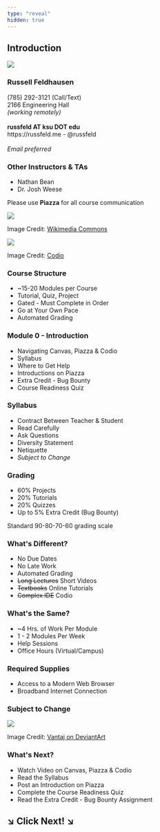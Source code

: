 ```yaml
---
type: "reveal"
hidden: true
---
```

<section>
	<h2>Introduction</h2>
	<img class="stretch plain" src="/images/core-logo-on-white.svg">
</section>
<section>
	<h3>Russell Feldhausen</h3>
	<p>
		(785) 292-3121 (Call/Text)<br>
		2166 Engineering Hall<br>
		<i>(working remotely)</i><br>
		<br>
		<b>russfeld AT ksu DOT edu</b><br>
		https://russfeld.me  -  @russfeld<br>
		<br>
		<i>Email preferred</i>
	</p>
</section>
<section>
	<h3>Other Instructors & TAs</h3>
	<ul>
		<li>Nathan Bean</li>
		<li>Dr. Josh Weese</li>
	</ul>
</section>
<section>
	<p>Please use <b>Piazza</b> for all course communication</p>
	<img class="stretch plain" src="/images/piazza_logo_wiki.png">
	<p class="imagecredit">Image Credit: <a href="https://commons.wikimedia.org/w/index.php?title=File:Piazza_logo.png&oldid=227030036">Wikimedia Commons</a></p>
</section>
<section>
	<img class="stretch plain" src="/images/codio_logo.svg">
	<p class="imagecredit">Image Credit: <a href="https://codio.com/">Codio</a></p>
</section>
<section>
	<h3>Course Structure</h3>
	<ul>
		<li>~15-20 Modules per Course </li>
		<li>Tutorial, Quiz, Project</li>
		<li>Gated - Must Complete in Order</li>
		<li>Go at Your Own Pace</li>
		<li>Automated Grading</li>
	</ul>
</section>
<section>
	<h3>Module 0 - Introduction</h3>
	<ul>
		<li>Navigating Canvas, Piazza & Codio</li>
		<li>Syllabus</li>
		<li>Where to Get Help</li>
		<li>Introductions on Piazza</li>
		<li>Extra Credit - Bug Bounty</li>
		<li>Course Readiness Quiz</li>
	</ul>
</section>
<section>
	<h3>Syllabus</h3>
	<ul>
		<li>Contract Between Teacher & Student</li>
		<li>Read Carefully</li>
		<li>Ask Questions</li>
		<li>Diversity Statement</li>
		<li>Netiquette</li>
		<li><i>Subject to Change</i></li>
	</ul>
</section>
<section>
	<h3>Grading</h3>
	<ul>
		<li>60% Projects</li>
		<li>20% Tutorials</li>
		<li>20% Quizzes</li>
		<li>Up to 5% Extra Credit (Bug Bounty)</li>
	</ul>
	<p>Standard 90-80-70-60 grading scale</p>
</section>
<section>
	<h3>What's Different?</h3>
	<ul>
		<li>No Due Dates</li>
		<li>No Late Work</li>
		<li>Automated Grading</li>
		<li><del>Long Lectures</del> Short Videos</li>
		<li><del>Textbooks</del> Online Tutorials</li>
		<li><del>Complex IDE</del> Codio</li>
	</ul>
</section>
<section>
	<h3>What's the Same?</h3>
	<ul>
		<li>~4 Hrs. of Work Per Module</li>
		<li>1 - 2 Modules Per Week</li>
		<li>Help Sessions</li>
		<li>Office Hours (Virtual/Campus)</li>
	</ul>
</section>
<section>
	<h3>Required Supplies</h3>
	<ul>
		<li>Access to a Modern Web Browser</li>
		<li>Broadband Internet Connection</li>
	</ul>
</section>
<section>
	<h3>Subject to Change</h3>
	<img class="stretch" src="/images/dontpanic_vantaj.jpg">
	<p class="imagecredit">Image Credit: <a href="http://vantaj.deviantart.com/art/Don-t-Panic-Wallpaper-267836839">Vantaj on DeviantArt</a></p>
</section>
<section>
	<h3>What's Next?</h3>
	<ul>
		<li>Watch Video on Canvas, Piazza & Codio</li>
		<li>Read the Syllabus</li>
		<li>Post an Introduction on Piazza</li>
		<li>Complete the Course Readiness Quiz</li>
		<li>Read the Extra Credit - Bug Bounty Assignment</li>
	</ul>
</section>
<section>
	<h1> &#8600; Click Next! &#8600;</h1>
</section>
